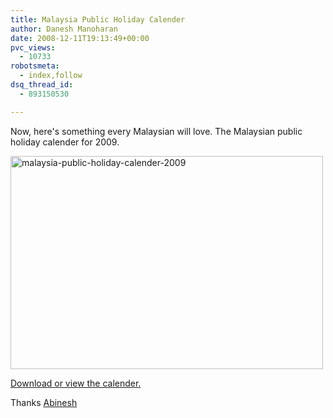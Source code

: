 ```yaml
---
title: Malaysia Public Holiday Calender
author: Danesh Manoharan
date: 2008-12-11T19:13:49+00:00
pvc_views:
  - 10733
robotsmeta:
  - index,follow
dsq_thread_id:
  - 893150530

---
```

Now, here's something every Malaysian will love. The Malaysian public holiday calender for 2009.

<img loading="lazy" src="/wp-content/uploads/2008/12/screenshot-malaysia-public-holiday-calender-2009-mozilla-firefox-500x341.png" alt="malaysia-public-holiday-calender-2009" title="malaysia-public-holiday-calender-2009" width="500" height="341" class="alignnone size-medium wp-image-1056" srcset="/wp-content/uploads/2008/12/screenshot-malaysia-public-holiday-calender-2009-mozilla-firefox-500x341.png 500w, /wp-content/uploads/2008/12/screenshot-malaysia-public-holiday-calender-2009-mozilla-firefox.png 578w" sizes="(max-width: 500px) 100vw, 500px" /> 

[Download or view the calender.][1]

Thanks [Abinesh][2]

 [1]: http://www.scribd.com/doc/8837419/Malaysia-Public-Holiday-Calender-2009
 [2]: http://www.abinesh.com/delirium/posts/malaysian-public-holidays-2009/